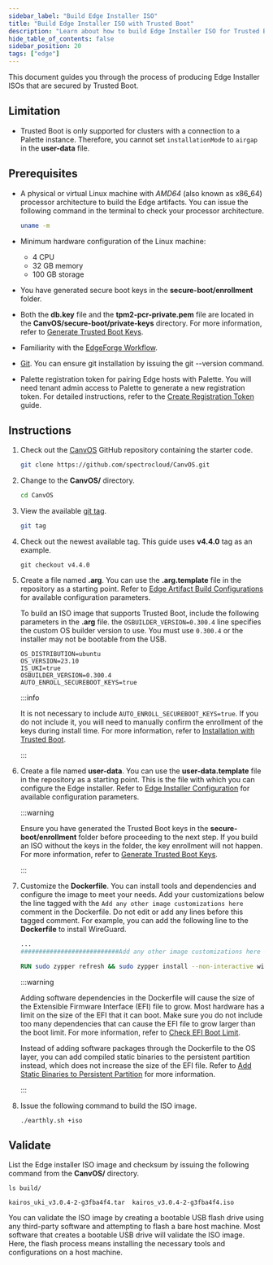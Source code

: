 ```yaml
---
sidebar_label: "Build Edge Installer ISO"
title: "Build Edge Installer ISO with Trusted Boot"
description: "Learn about how to build Edge Installer ISO for Trusted Boot."
hide_table_of_contents: false
sidebar_position: 20
tags: ["edge"]
---
```


This document guides you through the process of producing Edge Installer ISOs that are secured by Trusted Boot.

## Limitation

- Trusted Boot is only supported for clusters with a connection to a Palette instance. Therefore, you cannot set
  `installationMode` to `airgap` in the **user-data** file.

## Prerequisites

- A physical or virtual Linux machine with _AMD64_ (also known as x86_64) processor architecture to build the Edge
  artifacts. You can issue the following command in the terminal to check your processor architecture.

  ```bash
  uname -m
  ```

- Minimum hardware configuration of the Linux machine:

  - 4 CPU
  - 32 GB memory
  - 100 GB storage

- You have generated secure boot keys in the **secure-boot/enrollment** folder.
- Both the **db.key** file and the **tpm2-pcr-private.pem** file are located in the **CanvOS/secure-boot/private-keys**
  directory. For more information, refer to [Generate Trusted Boot Keys](../keys/generate-keys.md).

- Familiarity with the [EdgeForge Workflow](../../edgeforge-workflow/edgeforge-workflow.md).

- [Git](https://www.git-scm.com/downloads). You can ensure git installation by issuing the git --version command.

- Palette registration token for pairing Edge hosts with Palette. You will need tenant admin access to Palette to
  generate a new registration token. For detailed instructions, refer to the
  [Create Registration Token](../../site-deployment/site-installation/create-registration-token.md) guide.

## Instructions

1. Check out the [CanvOS](https://github.com/spectrocloud/CanvOS.git) GitHub repository containing the starter code.

   ```bash
   git clone https://github.com/spectrocloud/CanvOS.git
   ```

2. Change to the **CanvOS/** directory.

   ```bash
   cd CanvOS
   ```

3. View the available [git tag](https://github.com/spectrocloud/CanvOS/tags).

   ```bash
   git tag
   ```

4. Check out the newest available tag. This guide uses **v4.4.0** tag as an example.

   ```shell
   git checkout v4.4.0
   ```

5. Create a file named **.arg**. You can use the **.arg.template** file in the repository as a starting point. Refer to
   [Edge Artifact Build Configurations](../../edgeforge-workflow/palette-canvos/arg.md) for available configuration
   parameters.

   To build an ISO image that supports Trusted Boot, include the following parameters in the **.arg** file. the
   `OSBUILDER_VERSION=0.300.4` line specifies the custom OS builder version to use. You must use `0.300.4` or the
   installer may not be bootable from the USB.

   ```
   OS_DISTRIBUTION=ubuntu
   OS_VERSION=23.10
   IS_UKI=true
   OSBUILDER_VERSION=0.300.4
   AUTO_ENROLL_SECUREBOOT_KEYS=true
   ```

   :::info

   It is not necessary to include `AUTO_ENROLL_SECUREBOOT_KEYS=true`. If you do not include it, you will need to
   manually confirm the enrollment of the keys during install time. For more information, refer to
   [Installation with Trusted Boot](..//deployment-day2/install.md).

   :::

6. Create a file named **user-data**. You can use the **user-data.template** file in the repository as a starting point.
   This is the file with which you can configure the Edge installer. Refer to
   [Edge Installer Configuration](../../edge-configuration/installer-reference.md) for available configuration
   parameters.

   :::warning

   Ensure you have generated the Trusted Boot keys in the **secure-boot/enrollment** folder before proceeding to the
   next step. If you build an ISO without the keys in the folder, the key enrollment will not happen. For more
   information, refer to [Generate Trusted Boot Keys](../keys/generate-keys.md).

   :::

7. Customize the **Dockerfile**. You can install tools and dependencies and configure the image to meet your needs. Add
   your customizations below the line tagged with the `Add any other image customizations here` comment in the
   Dockerfile. Do not edit or add any lines before this tagged comment. For example, you can add the following line to
   the **Dockerfile** to install WireGuard.

   ```dockerfile
   ...
   ###########################Add any other image customizations here #######################

   RUN sudo zypper refresh && sudo zypper install --non-interactive wireguard-tools
   ```

   :::warning

   Adding software dependencies in the Dockerfile will cause the size of the Extensible Firmware Interface (EFI) file to
   grow. Most hardware has a limit on the size of the EFI that it can boot. Make sure you do not include too many
   dependencies that can cause the EFI file to grow larger than the boot limit. For more information, refer to
   [Check EFI Boot Limit](./check-efi-limit.md).

   Instead of adding software packages through the Dockerfile to the OS layer, you can add compiled static binaries to
   the persistent partition instead, which does not increase the size of the EFI file. Refer to
   [Add Static Binaries to Persistent Partition](./add-extra-content.md) for more information.

   :::

8. Issue the following command to build the ISO image.

   ```shell
   ./earthly.sh +iso
   ```

## Validate

List the Edge installer ISO image and checksum by issuing the following command from the **CanvOS/** directory.

```shell
ls build/
```

```text
kairos_uki_v3.0.4-2-g3fba4f4.tar  kairos_v3.0.4-2-g3fba4f4.iso
```

You can validate the ISO image by creating a bootable USB flash drive using any third-party software and attempting to
flash a bare host machine. Most software that creates a bootable USB drive will validate the ISO image. Here, the flash
process means installing the necessary tools and configurations on a host machine.
